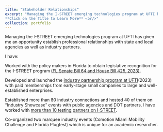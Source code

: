 ```yaml
---
title: "Stakeholder Relationships"
excerpt: "Managing the I-STREET emerging technologies program at UFTI has given me an opportunity establish professional relationships with state and local agencies as well as industry partners.
**Click on the Title to Learn More** <br/>"
collection: portfolio
---
```


Managing the I-STREET emerging technologies program at UFTI has given me an opportunity establish professional relationships with state and local agencies as well as industry partners. 

I have:

Worked with the policy makers in Florida to obtain legislative recognition  for the I-STREET program [(FL Senate Bill 64 and House Bill 425, 2023)](https://www.flsenate.gov/Session/Bill/2023/64). 

Developed and launched the [industry partnership program at UFTI](https://istreet.ce.ufl.edu/industry-council/)(2023) with paid memberships from early-stage small companies to large and well-established enterprises. 

Established more than 80 industry connections and hosted 40 of them on “Industry Showcase” events with public agencies and DOT partners. I have worked with [more than 10 testing partners on I-STREET](https://www.eng.ufl.edu/istreet/wp-content/uploads/sites/163/2023/07/Partner-Logo-blue-bg-greyscale_Blue-background.png). 

Co-organized two marquee industry events (Comotion Miami Mobility Challenge and Florida Plugfest) which is unique for an academic researcher.

